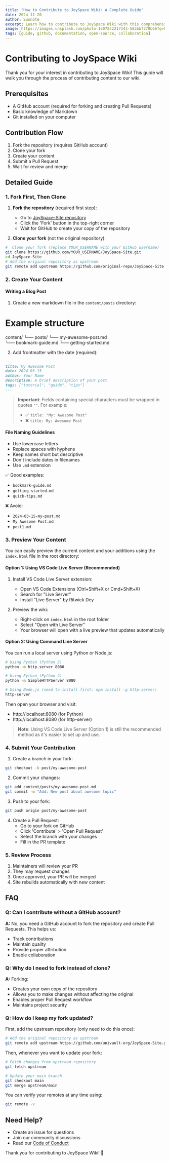 ```yaml
---
title: "How to Contribute to JoySpace Wiki: A Complete Guide"
date: 2024-11-20
author: Sunnote
excerpt: Learn how to contribute to JoySpace Wiki with this comprehensive guide covering everything from forking the repository to submitting your first pull request. Perfect for both beginners and experienced contributors.
image: https://images.unsplash.com/photo-1507842217343-583bb7270b66?q=80&w=2000&auto=format&fit=crop
tags: [guide, github, documentation, open-source, collaboration]
---
```



# Contributing to JoySpace Wiki

Thank you for your interest in contributing to JoySpace Wiki! This guide will walk you through the process of contributing content to our wiki.

## Prerequisites

- A GitHub account (required for forking and creating Pull Requests)
- Basic knowledge of Markdown
- Git installed on your computer

## Contribution Flow

1. Fork the repository (requires GitHub account)
2. Clone your fork
3. Create your content
4. Submit a Pull Request
5. Wait for review and merge

## Detailed Guide

### 1. Fork First, Then Clone

1. **Fork the repository** (required first step):
   - Go to [JoySpace-Site repository](https://github.com/univault-org/JoySpace-Site)
   - Click the 'Fork' button in the top-right corner
   - Wait for GitHub to create your copy of the repository

2. **Clone your fork** (not the original repository):

```bash
#  Clone your fork (replace YOUR_USERNAME with your GitHub username)
git clone https://github.com/YOUR_USERNAME/JoySpace-Site.git
cd JoySpace-Site
# Add the original repository as upstream
git remote add upstream https://github.com/original-repo/JoySpace-Site.git

```

### 2. Create Your Content

#### Writing a Blog Post

1. Create a new markdown file in the `content/posts` directory:


# Example structure
content/
└── posts/
    └── my-awesome-post.md  
    └── bookmark-guide.md 
    └── getting-started.md 



2. Add frontmatter with the date (required):


```markdown
---
title: My Awesome Post
date: 2024-03-15
author: Your Name
description: A brief description of your post
tags: ["tutorial", "guide", "tips"]
---
```

> **Important**: Fields containing special characters must be wrapped in quotes `""`. For example:
> - ✅ `title: "My: Awesome Post"`
> - ❌ `title: My: Awesome Post`



#### File Naming Guidelines
- Use lowercase letters
- Replace spaces with hyphens
- Keep names short but descriptive
- Don't include dates in filenames
- Use `.md` extension

✅ Good examples:
- `bookmark-guide.md`
- `getting-started.md`
- `quick-tips.md`

❌ Avoid:
- `2024-03-15-my-post.md`
- `My Awesome Post.md`
- `post1.md`

### 3. Preview Your Content

You can easily preview the current content and your additions using the `index.html` file in the root directory:

#### Option 1: Using VS Code Live Server (Recommended)
1. Install VS Code Live Server extension:
   - Open VS Code Extensions (Ctrl+Shift+X or Cmd+Shift+X)
   - Search for "Live Server"
   - Install "Live Server" by Ritwick Dey
   
2. Preview the wiki:
   - Right-click on `index.html` in the root folder
   - Select "Open with Live Server"
   - Your browser will open with a live preview that updates automatically

#### Option 2: Using Command Line Server

You can run a local server using Python or Node.js:

```bash
# Using Python (Python 3)
python -m http.server 8080

# Using Python (Python 2)
python -m SimpleHTTPServer 8080

# Using Node.js (need to install first: npm install -g http-server)
http-server
```

Then open your browser and visit:
- http://localhost:8080 (for Python)
- http://localhost:8080 (for http-server)

> **Note**: Using VS Code Live Server (Option 1) is still the recommended method as it's easier to set up and use.

### 4. Submit Your Contribution

1. Create a branch in your fork:
```bash
git checkout -b post/my-awesome-post
```

2. Commit your changes:

```bash
git add content/posts/my-awesome-post.md
git commit -m "Add: New post about awesome topic"
```

3. Push to your fork:

```bash
git push origin post/my-awesome-post
```


4. Create a Pull Request:
   - Go to your fork on GitHub
   - Click 'Contribute' > 'Open Pull Request'
   - Select the branch with your changes
   - Fill in the PR template

### 5. Review Process

1. Maintainers will review your PR
2. They may request changes
3. Once approved, your PR will be merged
4. Site rebuilds automatically with new content

## FAQ

### Q: Can I contribute without a GitHub account?
**A:** No, you need a GitHub account to fork the repository and create Pull Requests. This helps us:
- Track contributions
- Maintain quality
- Provide proper attribution
- Enable collaboration

### Q: Why do I need to fork instead of clone?
**A:** Forking:
- Creates your own copy of the repository
- Allows you to make changes without affecting the original
- Enables proper Pull Request workflow
- Maintains project security

### Q: How do I keep my fork updated?

First, add the upstream repository (only need to do this once):
```bash
# Add the original repository as upstream
git remote add upstream https://github.com/univault-org/JoySpace-Site.git
```

Then, whenever you want to update your fork:
```bash
# Fetch changes from upstream repository
git fetch upstream

# Update your main branch
git checkout main
git merge upstream/main
```

You can verify your remotes at any time using:
```bash
git remote -v
```


## Need Help?

- Create an issue for questions
- Join our community discussions
- Read our [Code of Conduct](CODE_OF_CONDUCT.md)

Thank you for contributing to JoySpace Wiki! 🎉



